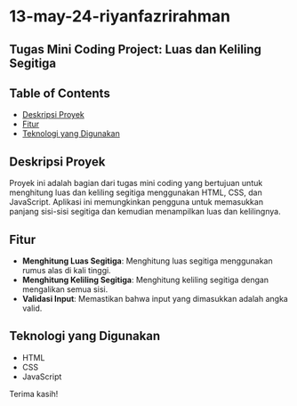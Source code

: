 # 13-may-24-riyanfazrirahman

## Tugas Mini Coding Project: Luas dan Keliling Segitiga

## Table of Contents

- [Deskripsi Proyek](#deskripsi-proyek)
- [Fitur](#fitur)
- [Teknologi yang Digunakan](#Teknologi-yang-Digunakan)

## Deskripsi Proyek

Proyek ini adalah bagian dari tugas mini coding yang bertujuan untuk menghitung luas dan keliling segitiga menggunakan HTML, CSS, dan JavaScript. Aplikasi ini memungkinkan pengguna untuk memasukkan panjang sisi-sisi segitiga dan kemudian menampilkan luas dan kelilingnya.

## Fitur

- **Menghitung Luas Segitiga**: Menghitung luas segitiga menggunakan rumus alas di kali tinggi.
- **Menghitung Keliling Segitiga**: Menghitung keliling segitiga dengan mengalikan semua sisi.
- **Validasi Input**: Memastikan bahwa input yang dimasukkan adalah angka valid.

## Teknologi yang Digunakan

- HTML
- CSS
- JavaScript

Terima kasih!
